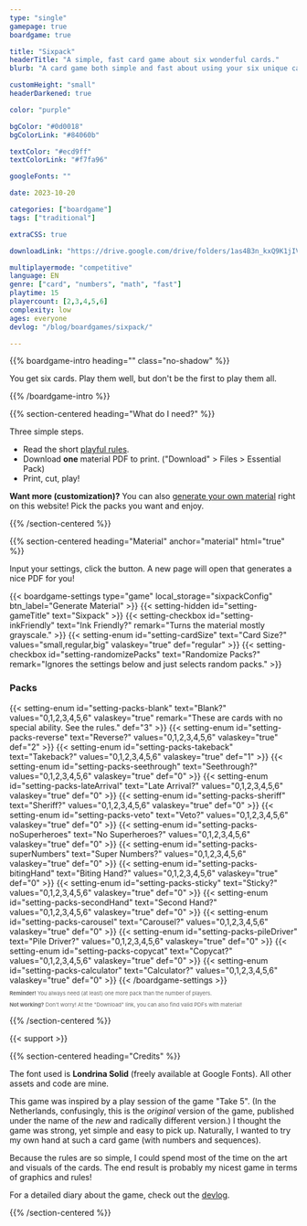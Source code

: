 ```yaml
---
type: "single"
gamepage: true
boardgame: true

title: "Sixpack"
headerTitle: "A simple, fast card game about six wonderful cards."
blurb: "A card game both simple and fast about using your six unique cards as best you can, while predicting how the others will use theirs."

customHeight: "small"
headerDarkened: true

color: "purple"

bgColor: "#0d0018"
bgColorLink: "#84060b"

textColor: "#ecd9ff"
textColorLink: "#f7fa96"

googleFonts: ""

date: 2023-10-20

categories: ["boardgame"]
tags: ["traditional"]

extraCSS: true

downloadLink: "https://drive.google.com/drive/folders/1as4B3n_kxQ9K1jIVtWMI_P5VnAjbXRP1"

multiplayermode: "competitive"
language: EN
genre: ["card", "numbers", "math", "fast"]
playtime: 15
playercount: [2,3,4,5,6]
complexity: low
ages: everyone
devlog: "/blog/boardgames/sixpack/"

---
```


{{% boardgame-intro heading="" class="no-shadow" %}}

You get six cards. Play them well, but don't be the first to play them all.

{{% /boardgame-intro %}}

{{% section-centered heading="What do I need?" %}}

Three simple steps.
* Read the short [playful rules](rules).
* Download **one** material PDF to print. ("Download" > Files > Essential Pack)
* Print, cut, play!

**Want more (customization)?** You can also [generate your own material](#material) right on this website! Pick the packs you want and enjoy.

{{% /section-centered %}}

{{% section-centered heading="Material" anchor="material" html="true" %}}

<p>Input your settings, click the button. A new page will open that generates a nice PDF for you!</p>

{{< boardgame-settings type="game" local_storage="sixpackConfig" btn_label="Generate Material" >}}
	{{< setting-hidden id="setting-gameTitle" text="Sixpack" >}}
  {{< setting-checkbox id="setting-inkFriendly" text="Ink Friendly?" remark="Turns the material mostly grayscale." >}}
  {{< setting-enum id="setting-cardSize" text="Card Size?" values="small,regular,big" valaskey="true" def="regular" >}}
  {{< setting-checkbox id="setting-randomizePacks" text="Randomize Packs?" remark="Ignores the settings below and just selects random packs." >}}
  <h3>Packs</h3>
  {{< setting-enum id="setting-packs-blank" text="Blank?" values="0,1,2,3,4,5,6" valaskey="true" remark="These are cards with no special ability. See the rules." def="3" >}}
  {{< setting-enum id="setting-packs-reverse" text="Reverse?" values="0,1,2,3,4,5,6" valaskey="true" def="2" >}}
  {{< setting-enum id="setting-packs-takeback" text="Takeback?" values="0,1,2,3,4,5,6" valaskey="true" def="1" >}}
  {{< setting-enum id="setting-packs-seethrough" text="Seethrough?" values="0,1,2,3,4,5,6" valaskey="true" def="0" >}}
  {{< setting-enum id="setting-packs-lateArrival" text="Late Arrival?" values="0,1,2,3,4,5,6" valaskey="true" def="0" >}}
  {{< setting-enum id="setting-packs-sheriff" text="Sheriff?" values="0,1,2,3,4,5,6" valaskey="true" def="0" >}}
  {{< setting-enum id="setting-packs-veto" text="Veto?" values="0,1,2,3,4,5,6" valaskey="true" def="0" >}}
  {{< setting-enum id="setting-packs-noSuperheroes" text="No Superheroes?" values="0,1,2,3,4,5,6" valaskey="true" def="0" >}}
  {{< setting-enum id="setting-packs-superNumbers" text="Super Numbers?" values="0,1,2,3,4,5,6" valaskey="true" def="0" >}}
  {{< setting-enum id="setting-packs-bitingHand" text="Biting Hand?" values="0,1,2,3,4,5,6" valaskey="true" def="0" >}}
  {{< setting-enum id="setting-packs-sticky" text="Sticky?" values="0,1,2,3,4,5,6" valaskey="true" def="0" >}}
  {{< setting-enum id="setting-packs-secondHand" text="Second Hand?" values="0,1,2,3,4,5,6" valaskey="true" def="0" >}}
  {{< setting-enum id="setting-packs-carousel" text="Carousel?" values="0,1,2,3,4,5,6" valaskey="true" def="0" >}}
  {{< setting-enum id="setting-packs-pileDriver" text="Pile Driver?" values="0,1,2,3,4,5,6" valaskey="true" def="0" >}}
  {{< setting-enum id="setting-packs-copycat" text="Copycat?" values="0,1,2,3,4,5,6" valaskey="true" def="0" >}}
  {{< setting-enum id="setting-packs-calculator" text="Calculator?" values="0,1,2,3,4,5,6" valaskey="true" def="0" >}}
{{< /boardgame-settings >}}

<p style="font-size:0.66em; opacity: 0.66;"><strong>Reminder!</strong> You always need (at least) one more pack than the number of players.</p> 

<p style="font-size:0.66em; opacity: 0.66;"><strong>Not working?</strong> Don't worry! At the "Download" link, you can also find valid PDFs with material!</p> 

{{% /section-centered %}}

{{< support >}}

{{% section-centered heading="Credits" %}}

The font used is **Londrina Solid** (freely available at Google Fonts). All other assets and code are mine.

This game was inspired by a play session of the game "Take 5". (In the Netherlands, confusingly, this is the _original_ version of the game, published under the name of the _new_ and radically different version.) I thought the game was strong, yet simple and easy to pick up. Naturally, I wanted to try my own hand at such a card game (with numbers and sequences).

Because the rules are so simple, I could spend most of the time on the art and visuals of the cards. The end result is probably my nicest game in terms of graphics and rules!

For a detailed diary about the game, check out the [devlog](/blog/boardgames/sixpack).

{{% /section-centered %}}